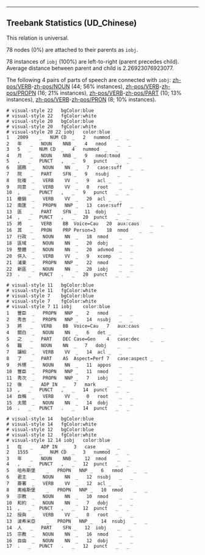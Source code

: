 

--------------------------------------------------------------------------------

## Treebank Statistics (UD_Chinese)

This relation is universal.

78 nodes (0%) are attached to their parents as `iobj`.

78 instances of `iobj` (100%) are left-to-right (parent precedes child).
Average distance between parent and child is 2.26923076923077.

The following 4 pairs of parts of speech are connected with `iobj`: [zh-pos/VERB]()-[zh-pos/NOUN]() (44; 56% instances), [zh-pos/VERB]()-[zh-pos/PROPN]() (16; 21% instances), [zh-pos/VERB]()-[zh-pos/PART]() (10; 13% instances), [zh-pos/VERB]()-[zh-pos/PRON]() (8; 10% instances).


~~~ conllu
# visual-style 22	bgColor:blue
# visual-style 22	fgColor:white
# visual-style 20	bgColor:blue
# visual-style 20	fgColor:white
# visual-style 20 22 iobj	color:blue
1	2009	_	NUM	CD	_	2	nummod	_	_
2	年	_	NOUN	NNB	_	4	nmod	_	_
3	5	_	NUM	CD	_	4	nummod	_	_
4	月	_	NOUN	NNB	_	9	nmod:tmod	_	_
5	,	_	PUNCT	,	_	9	punct	_	_
6	國務	_	NOUN	NN	_	7	case:suff	_	_
7	院	_	PART	SFN	_	9	nsubj	_	_
8	批複	_	VERB	VV	_	9	acl	_	_
9	同意	_	VERB	VV	_	0	root	_	_
10	,	_	PUNCT	,	_	9	punct	_	_
11	撤銷	_	VERB	VV	_	20	acl	_	_
12	南匯	_	PROPN	NNP	_	13	case:suff	_	_
13	區	_	PART	SFN	_	11	dobj	_	_
14	,	_	PUNCT	,	_	20	punct	_	_
15	將	_	VERB	BB	Voice=Cau	20	aux:caus	_	_
16	其	_	PRON	PRP	Person=3	18	nmod	_	_
17	行政	_	NOUN	NN	_	18	nmod	_	_
18	區域	_	NOUN	NN	_	20	dobj	_	_
19	整體	_	NOUN	NN	_	20	advmod	_	_
20	併入	_	VERB	VV	_	9	xcomp	_	_
21	浦東	_	PROPN	NNP	_	22	nmod	_	_
22	新區	_	NOUN	NN	_	20	iobj	_	_
23	.	_	PUNCT	.	_	20	punct	_	_

~~~


~~~ conllu
# visual-style 11	bgColor:blue
# visual-style 11	fgColor:white
# visual-style 7	bgColor:blue
# visual-style 7	fgColor:white
# visual-style 7 11 iobj	color:blue
1	豐臣	_	PROPN	NNP	_	2	nmod	_	_
2	秀吉	_	PROPN	NNP	_	14	nsubj	_	_
3	將	_	VERB	BB	Voice=Cau	7	aux:caus	_	_
4	關白	_	NOUN	NN	_	6	det	_	_
5	之	_	PART	DEC	Case=Gen	4	case:dec	_	_
6	職	_	NOUN	NN	_	7	dobj	_	_
7	讓給	_	VERB	VV	_	14	acl	_	_
8	了	_	PART	AS	Aspect=Perf	7	case:aspect	_	_
9	外甥	_	NOUN	NN	_	11	appos	_	_
10	豐臣	_	PROPN	NNP	_	11	nmod	_	_
11	秀次	_	PROPN	NNP	_	7	iobj	_	_
12	後	_	ADP	IN	_	7	mark	_	_
13	,	_	PUNCT	,	_	14	punct	_	_
14	自稱	_	VERB	VV	_	0	root	_	_
15	太閤	_	NOUN	NN	_	14	dobj	_	_
16	.	_	PUNCT	.	_	14	punct	_	_

~~~


~~~ conllu
# visual-style 14	bgColor:blue
# visual-style 14	fgColor:white
# visual-style 12	bgColor:blue
# visual-style 12	fgColor:white
# visual-style 12 14 iobj	color:blue
1	在	_	ADP	IN	_	3	case	_	_
2	1555	_	NUM	CD	_	3	nummod	_	_
3	年	_	NOUN	NNB	_	12	nmod	_	_
4	,	_	PUNCT	,	_	12	punct	_	_
5	哈布斯堡	_	PROPN	NNP	_	6	nmod	_	_
6	君主	_	NOUN	NN	_	12	nsubj	_	_
7	簽署	_	VERB	VV	_	12	acl	_	_
8	奧格斯堡	_	PROPN	NNP	_	10	nmod	_	_
9	宗教	_	NOUN	NN	_	10	nmod	_	_
10	和約	_	NOUN	NN	_	7	dobj	_	_
11	,	_	PUNCT	,	_	12	punct	_	_
12	授與	_	VERB	VV	_	0	root	_	_
13	波希米亞	_	PROPN	NNP	_	14	nsubj	_	_
14	人	_	PART	SFN	_	12	iobj	_	_
15	宗教	_	NOUN	NN	_	16	nmod	_	_
16	自由	_	NOUN	NN	_	12	dobj	_	_
17	.	_	PUNCT	.	_	12	punct	_	_

~~~


